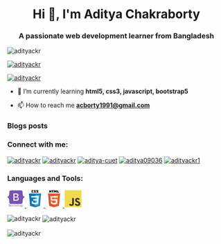 <h1 align="center">Hi 👋, I'm Aditya Chakraborty</h1>
<h3 align="center">A passionate web development learner from Bangladesh</h3>

<p align="left"> <img src="https://komarev.com/ghpvc/?username=adityackr&label=Profile%20views&color=0e75b6&style=flat" alt="adityackr" /> </p>

<p align="left"> <a href="https://github.com/ryo-ma/github-profile-trophy"><img src="https://github-profile-trophy.vercel.app/?username=adityackr" alt="adityackr" /></a> </p>

<p align="left"> <a href="https://twitter.com/adityackr" target="blank"><img src="https://img.shields.io/twitter/follow/adityackr?logo=twitter&style=for-the-badge" alt="adityackr" /></a> </p>

- 🌱 I’m currently learning **html5, css3, javascript, bootstrap5**

- 📫 How to reach me **acborty1991@gmail.com**

### Blogs posts
<!-- BLOG-POST-LIST:START -->
<!-- BLOG-POST-LIST:END -->

<h3 align="left">Connect with me:</h3>
<p align="left">
<a href="https://dev.to/adityackr" target="blank"><img align="center" src="https://raw.githubusercontent.com/rahuldkjain/github-profile-readme-generator/master/src/images/icons/Social/devto.svg" alt="adityackr" height="30" width="40" /></a>
<a href="https://twitter.com/adityackr" target="blank"><img align="center" src="https://raw.githubusercontent.com/rahuldkjain/github-profile-readme-generator/master/src/images/icons/Social/twitter.svg" alt="adityackr" height="30" width="40" /></a>
<a href="https://linkedin.com/in/aditya-cuet" target="blank"><img align="center" src="https://raw.githubusercontent.com/rahuldkjain/github-profile-readme-generator/master/src/images/icons/Social/linked-in-alt.svg" alt="aditya-cuet" height="30" width="40" /></a>
<a href="https://fb.com/aditya09036" target="blank"><img align="center" src="https://raw.githubusercontent.com/rahuldkjain/github-profile-readme-generator/master/src/images/icons/Social/facebook.svg" alt="aditya09036" height="30" width="40" /></a>
<a href="https://instagram.com/adityackr1" target="blank"><img align="center" src="https://raw.githubusercontent.com/rahuldkjain/github-profile-readme-generator/master/src/images/icons/Social/instagram.svg" alt="adityackr1" height="30" width="40" /></a>
</p>

<h3 align="left">Languages and Tools:</h3>
<p align="left"> <a href="https://getbootstrap.com" target="_blank" rel="noreferrer"> <img src="https://raw.githubusercontent.com/devicons/devicon/master/icons/bootstrap/bootstrap-plain-wordmark.svg" alt="bootstrap" width="40" height="40"/> </a> <a href="https://www.w3schools.com/css/" target="_blank" rel="noreferrer"> <img src="https://raw.githubusercontent.com/devicons/devicon/master/icons/css3/css3-original-wordmark.svg" alt="css3" width="40" height="40"/> </a> <a href="https://www.w3.org/html/" target="_blank" rel="noreferrer"> <img src="https://raw.githubusercontent.com/devicons/devicon/master/icons/html5/html5-original-wordmark.svg" alt="html5" width="40" height="40"/> </a> <a href="https://developer.mozilla.org/en-US/docs/Web/JavaScript" target="_blank" rel="noreferrer"> <img src="https://raw.githubusercontent.com/devicons/devicon/master/icons/javascript/javascript-original.svg" alt="javascript" width="40" height="40"/> </a> </p>

<p><img align="left" src="https://github-readme-stats.vercel.app/api/top-langs?username=adityackr&show_icons=true&locale=en&layout=compact" alt="adityackr" /></p>

<p>&nbsp;<img align="center" src="https://github-readme-stats.vercel.app/api?username=adityackr&show_icons=true&locale=en" alt="adityackr" /></p>

<p><img align="center" src="https://github-readme-streak-stats.herokuapp.com/?user=adityackr&" alt="adityackr" /></p>
